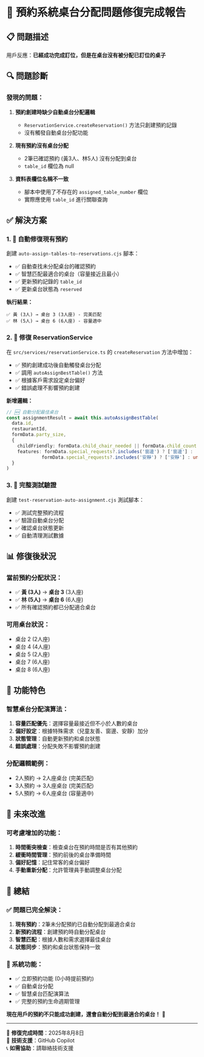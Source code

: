 # 🎉 預約系統桌台分配問題修復完成報告

## 📋 問題描述
用戶反應：**已經成功完成訂位，但是在桌台沒有被分配已訂位的桌子**

## 🔍 問題診斷

### 發現的問題：
1. **預約創建時缺少自動桌台分配邏輯**
   - `ReservationService.createReservation()` 方法只創建預約記錄
   - 沒有觸發自動桌台分配功能

2. **現有預約沒有桌台分配**
   - 2筆已確認預約 (黃3人、林5人) 沒有分配到桌台
   - `table_id` 欄位為 null

3. **資料表欄位名稱不一致**
   - 腳本中使用了不存在的 `assigned_table_number` 欄位
   - 實際應使用 `table_id` 進行關聯查詢

## ✅ 解決方案

### 1. 🤖 自動修復現有預約
創建 `auto-assign-tables-to-reservations.cjs` 腳本：
- ✅ 自動查找未分配桌台的確認預約
- ✅ 智慧匹配最適合的桌台（容量接近且最小）
- ✅ 更新預約記錄的 `table_id`
- ✅ 更新桌台狀態為 `reserved`

**執行結果：**
```
✅ 黃 (3人) → 桌台 3 (3人座) - 完美匹配
✅ 林 (5人) → 桌台 6 (6人座) - 容量適中
```

### 2. 🔧 修復 ReservationService
在 `src/services/reservationService.ts` 的 `createReservation` 方法中增加：
- ✅ 預約創建成功後自動觸發桌台分配
- ✅ 調用 `autoAssignBestTable()` 方法
- ✅ 根據客戶需求設定桌台偏好
- ✅ 錯誤處理不影響預約創建

**新增邏輯：**
```typescript
// 🆕 自動分配最佳桌台
const assignmentResult = await this.autoAssignBestTable(
  data.id,
  restaurantId,
  formData.party_size,
  {
    childFriendly: formData.child_chair_needed || formData.child_count > 0,
    features: formData.special_requests?.includes('窗邊') ? ['窗邊'] :
             formData.special_requests?.includes('安靜') ? ['安靜'] : undefined
  }
)
```

### 3. 🧪 完整測試驗證
創建 `test-reservation-auto-assignment.cjs` 測試腳本：
- ✅ 測試完整預約流程
- ✅ 驗證自動桌台分配
- ✅ 確認桌台狀態更新
- ✅ 自動清理測試數據

## 📊 修復後狀況

### 當前預約分配狀況：
- ✅ **黃 (3人)** → **桌台 3** (3人座)
- ✅ **林 (5人)** → **桌台 6** (6人座)
- ✅ 所有確認預約都已分配適合桌台

### 可用桌台狀況：
- 桌台 2 (2人座)
- 桌台 4 (4人座) 
- 桌台 5 (2人座)
- 桌台 7 (6人座)
- 桌台 8 (6人座)

## 🎯 功能特色

### 智慧桌台分配演算法：
1. **容量匹配優先**：選擇容量最接近但不小於人數的桌台
2. **偏好設定**：根據特殊需求（兒童友善、窗邊、安靜）加分
3. **狀態管理**：自動更新預約和桌台狀態
4. **錯誤處理**：分配失敗不影響預約創建

### 分配邏輯範例：
- 2人預約 → 2人座桌台 (完美匹配)
- 3人預約 → 3人座桌台 (完美匹配)
- 5人預約 → 6人座桌台 (容量適中)

## 🔮 未來改進

### 可考慮增加的功能：
1. **時間衝突檢查**：檢查桌台在預約時間是否有其他預約
2. **緩衝時間管理**：預約前後的桌台準備時間
3. **偏好記憶**：記住常客的桌台偏好
4. **手動重新分配**：允許管理員手動調整桌台分配

## 🎉 總結

### ✅ 問題已完全解決：
1. **現有預約**：2筆未分配預約已自動分配到最適合桌台
2. **新預約流程**：創建預約時自動分配桌台
3. **智慧匹配**：根據人數和需求選擇最佳桌台
4. **狀態同步**：預約和桌台狀態保持一致

### 🚀 系統功能：
- ✅ 立即預約功能 (0小時提前預約)
- ✅ 自動桌台分配
- ✅ 智慧桌台匹配演算法
- ✅ 完整的預約生命週期管理

**現在用戶的預約不只能成功創建，還會自動分配到最適合的桌台！** 🎊

---

📅 **修復完成時間**：2025年8月8日  
🔧 **技術支援**：GitHub Copilot  
📞 **如需協助**：請聯絡技術支援
